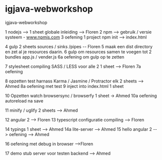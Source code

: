 # igjava-webworkshop

igjava-webworkshop

1 nodejs --> 1 sheet globale inleiding --> Floren
2 npm --> gebruik / versie systeem - www.npmjs.com 
3 oefening 1 project npm init --> index.html

4 gulp 2 sheets sources / sinks /pipes -- Floren
5 maak een dist directory en zet al je resources daarin.
6 gulp om resources samen te voegen tot 2 bundles app.js / vender.js
6a oefening om gulp op te zetten

7 stylesheet compiling SASS / LESS voor alle 2 1 sheet --> Floren
7a oefening

8 opzetten test harnass Karma / Jasmine / Protractor elk 2 sheets --> Ahmed
8a oefening met test
9 inject into index.html 1 sheet

10 Opzetten watch browsersync / browserfy 1 sheet -> Ahmed
10a oefening autoreload na save

11 minify / uglify 2 sheets --> Ahmed

12 angular 2 --> Floren
13 typescript configuratie compiling --> Floren

14 typings 1 sheet --> Ahmed
14a lite-server --> Ahmed
15 hello angular 2 --> oefening --> Ahmed

16 oefening met debug in browser -->Floren

17 demo stub server voor testen backend  --> Ahmed







